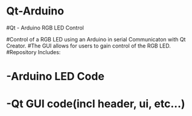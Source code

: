 # Qt-Arduino

#Qt - Arduino RGB LED Control

#Control of a RGB LED using an Arduino in serial Communicaton with Qt Creator.
#The GUI allows for users to gain control of the RGB LED.
#Repository Includes: 
#                     -Arduino LED Code
#                     -Qt GUI code(incl header, ui, etc...)
